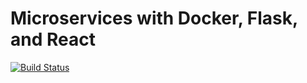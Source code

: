 # Microservices with Docker, Flask, and React

[![Build Status](https://travis-ci.org/jackycsl/microservices-testdriven-app.svg?branch=master)](https://travis-ci.org/jackycsl/microservices-testdriven-app)
